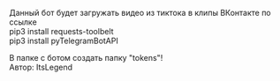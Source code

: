 Данный бот будет загружать видео из тиктока в клипы ВКонтакте по ссылке  
pip3 install requests-toolbelt  
pip3 install pyTelegramBotAPI  

В папке с ботом создать папку "tokens"!  
Автор: ItsLegend

